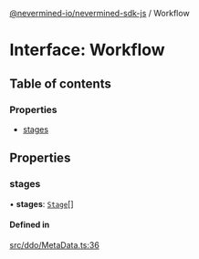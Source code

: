 [@nevermined-io/nevermined-sdk-js](../code-reference.md) / Workflow

# Interface: Workflow

## Table of contents

### Properties

- [stages](Workflow.md#stages)

## Properties

### stages

• **stages**: [`Stage`](Stage.md)[]

#### Defined in

[src/ddo/MetaData.ts:36](https://github.com/nevermined-io/sdk-js/blob/6f83096/src/ddo/MetaData.ts#L36)
